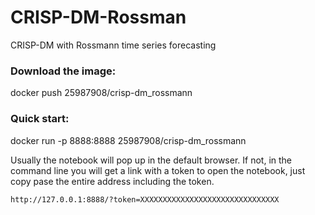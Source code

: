 # CRISP-DM-Rossman
CRISP-DM with Rossmann time series forecasting

### Download the image:

docker push 25987908/crisp-dm_rossmann

### Quick start:

docker run -p 8888:8888 25987908/crisp-dm_rossmann

Usually the notebook will pop up in the default browser. If not, in the command line you will get a link with a token to open the notebook, just copy pase the entire address including the token. 

`http://127.0.0.1:8888/?token=XXXXXXXXXXXXXXXXXXXXXXXXXXXXXXX`
